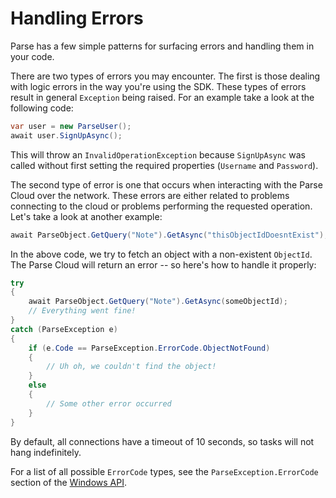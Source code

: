# Handling Errors

Parse has a few simple patterns for surfacing errors and handling them in your code.

There are two types of errors you may encounter. The first is those dealing with logic errors in the way you're using the SDK. These types of errors result in general `Exception` being raised. For an example take a look at the following code:

```csharp
var user = new ParseUser();
await user.SignUpAsync();
```

This will throw an `InvalidOperationException` because `SignUpAsync` was called without first setting the required properties (`Username` and `Password`).

The second type of error is one that occurs when interacting with the Parse Cloud over the network. These errors are either related to problems connecting to the cloud or problems performing the requested operation. Let's take a look at another example:

```csharp
await ParseObject.GetQuery("Note").GetAsync("thisObjectIdDoesntExist");
```

In the above code, we try to fetch an object with a non-existent `ObjectId`. The Parse Cloud will return an error -- so here's how to handle it properly:

```csharp
try
{
    await ParseObject.GetQuery("Note").GetAsync(someObjectId);
    // Everything went fine!
}
catch (ParseException e)
{
    if (e.Code == ParseException.ErrorCode.ObjectNotFound)
    {
        // Uh oh, we couldn't find the object!
    }
    else
    {
        // Some other error occurred
    }
}
```

By default, all connections have a timeout of 10 seconds, so tasks will not hang indefinitely.

For a list of all possible `ErrorCode` types, see the `ParseException.ErrorCode` section of the [Windows API](/docs/windows).
